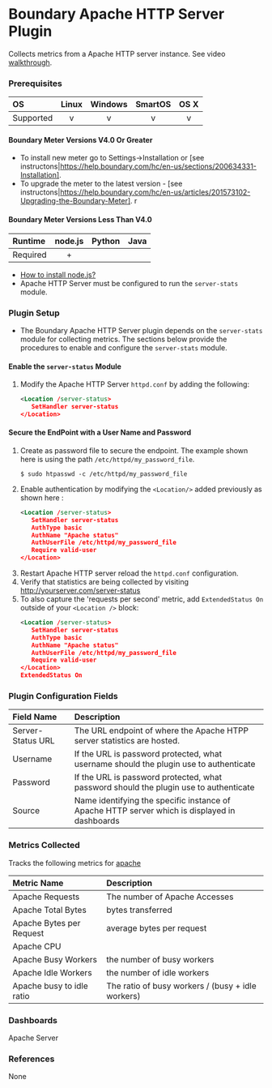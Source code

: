 Boundary Apache HTTP Server Plugin
==================================

Collects metrics from a Apache HTTP server instance. See video [walkthrough](https://help.boundary.com/hc/articles/201991151).

### Prerequisites

|     OS    | Linux | Windows | SmartOS | OS X |
|:----------|:-----:|:-------:|:-------:|:----:|
| Supported |   v   |    v    |    v    |  v   |

#### Boundary Meter Versions V4.0 Or Greater

- To install new meter go to Settings->Installation or [see instructons|https://help.boundary.com/hc/en-us/sections/200634331-Installation]. 
- To upgrade the meter to the latest version - [see instructons|https://help.boundary.com/hc/en-us/articles/201573102-Upgrading-the-Boundary-Meter]. r

#### Boundary Meter Versions Less Than V4.0

|  Runtime | node.js | Python | Java |
|:---------|:-------:|:------:|:----:|
| Required |    +    |        |      |

- [How to install node.js?](https://help.boundary.com/hc/articles/202360701)
- Apache HTTP Server must be configured to run the `server-stats` module. 

### Plugin Setup

- The Boundary Apache HTTP Server plugin depends on the `server-stats` module for collecting metrics. The sections below provide the procedures to enable and configure the `server-stats` module.

#### Enable the `server-status` Module

1. Modify the Apache HTTP Server `httpd.conf` by adding the following:
     ```xml
     <Location /server-status>
		SetHandler server-status
	 </Location>
     ```

#### Secure the EndPoint with a User Name and Password
1. Create as password file to secure the endpoint. The example shown here is using the path `/etc/httpd/my_password_file`.
     ```
     $ sudo htpasswd -c /etc/httpd/my_password_file
     ```
2. Enable authentication by modifying the `<Location/>` added previously as shown here :
     ```xml
	<Location /server-status>
		SetHandler server-status
		AuthType basic
		AuthName "Apache status"
		AuthUserFile /etc/httpd/my_password_file
		Require valid-user
	</Location>
    ```
3. Restart Apache HTTP server reload the `httpd.conf` configuration.
4. Verify that statistics are being collected by visiting http://yourserver.com/server-status
5. To also capture the 'requests per second' metric, add `ExtendedStatus On` outside of your `<Location />` block:
     ```xml
	<Location /server-status>
		SetHandler server-status
		AuthType basic
		AuthName "Apache status"
		AuthUserFile /etc/httpd/my_password_file
		Require valid-user
	</Location>
	ExtendedStatus On
    ```

### Plugin Configuration Fields

|Field Name       |Description                                                                                  |
|:----------------|:--------------------------------------------------------------------------------------------|
|Server-Status URL|The URL endpoint of where the Apache HTPP server statistics are hosted.                      |
|Username         |If the URL is password protected, what username should the plugin use to authenticate        |
|Password         |If the URL is password protected, what password should the plugin use to authenticate        |
|Source           |Name identifying the specific instance of Apache HTTP server which is displayed in dashboards|

### Metrics Collected
Tracks the following metrics for [apache](http://httpd.apache.org/)

|Metric Name              |Description                                      |
|:------------------------|:------------------------------------------------|
|Apache Requests          |The number of Apache Accesses                    |
|Apache Total Bytes       |bytes transferred                                |
|Apache Bytes per Request |average bytes per request                        |
|Apache CPU               |                                                 |
|Apache Busy Workers      |the number of busy workers                       |
|Apache Idle Workers      |the number of idle workers                       |
|Apache busy to idle ratio|The ratio of busy workers / (busy + idle workers)|

### Dashboards

Apache Server

### References

None
